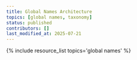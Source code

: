 ```yaml
---
title: Global Names Architecture
topics: [global names, taxonomy]
status: published
contributors: []
last_modified_at: 2025-07-21
---
```


{% include resource_list topics='global names' %}
